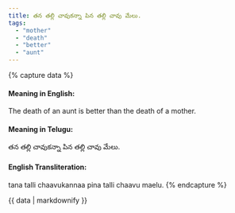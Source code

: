 ```yaml
---
title: తన తల్లి చావుకన్నా పిన తల్లి చావు మేలు.
tags:
  - "mother"
  - "death"
  - "better"
  - "aunt"
---
```


{% capture data %}
#### Meaning in English:
The death of an aunt is better than the death of a mother.

#### Meaning in Telugu:
తన తల్లి చావుకన్నా పిన తల్లి చావు మేలు.

#### English Transliteration:
tana talli chaavukannaa pina talli chaavu maelu.
{% endcapture %}

<div class="notice">{{ data | markdownify }}</div>

